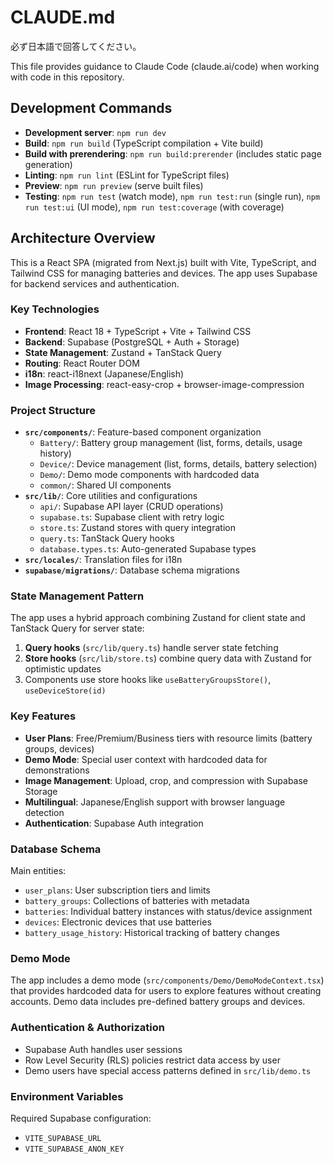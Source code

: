 # CLAUDE.md

必ず日本語で回答してください。

This file provides guidance to Claude Code (claude.ai/code) when working with code in this repository.

## Development Commands

- **Development server**: `npm run dev`
- **Build**: `npm run build` (TypeScript compilation + Vite build)
- **Build with prerendering**: `npm run build:prerender` (includes static page generation)
- **Linting**: `npm run lint` (ESLint for TypeScript files)
- **Preview**: `npm run preview` (serve built files)
- **Testing**: `npm run test` (watch mode), `npm run test:run` (single run), `npm run test:ui` (UI mode), `npm run test:coverage` (with coverage)

## Architecture Overview

This is a React SPA (migrated from Next.js) built with Vite, TypeScript, and Tailwind CSS for managing batteries and devices. The app uses Supabase for backend services and authentication.

### Key Technologies

- **Frontend**: React 18 + TypeScript + Vite + Tailwind CSS
- **Backend**: Supabase (PostgreSQL + Auth + Storage)
- **State Management**: Zustand + TanStack Query
- **Routing**: React Router DOM
- **i18n**: react-i18next (Japanese/English)
- **Image Processing**: react-easy-crop + browser-image-compression

### Project Structure

- **`src/components/`**: Feature-based component organization
  - `Battery/`: Battery group management (list, forms, details, usage history)
  - `Device/`: Device management (list, forms, details, battery selection)
  - `Demo/`: Demo mode components with hardcoded data
  - `common/`: Shared UI components
- **`src/lib/`**: Core utilities and configurations
  - `api/`: Supabase API layer (CRUD operations)
  - `supabase.ts`: Supabase client with retry logic
  - `store.ts`: Zustand stores with query integration
  - `query.ts`: TanStack Query hooks
  - `database.types.ts`: Auto-generated Supabase types
- **`src/locales/`**: Translation files for i18n
- **`supabase/migrations/`**: Database schema migrations

### State Management Pattern

The app uses a hybrid approach combining Zustand for client state and TanStack Query for server state:

1. **Query hooks** (`src/lib/query.ts`) handle server state fetching
2. **Store hooks** (`src/lib/store.ts`) combine query data with Zustand for optimistic updates
3. Components use store hooks like `useBatteryGroupsStore()`, `useDeviceStore(id)`

### Key Features

- **User Plans**: Free/Premium/Business tiers with resource limits (battery groups, devices)
- **Demo Mode**: Special user context with hardcoded data for demonstrations
- **Image Management**: Upload, crop, and compression with Supabase Storage
- **Multilingual**: Japanese/English support with browser language detection
- **Authentication**: Supabase Auth integration

### Database Schema

Main entities:
- `user_plans`: User subscription tiers and limits
- `battery_groups`: Collections of batteries with metadata
- `batteries`: Individual battery instances with status/device assignment
- `devices`: Electronic devices that use batteries
- `battery_usage_history`: Historical tracking of battery changes

### Demo Mode

The app includes a demo mode (`src/components/Demo/DemoModeContext.tsx`) that provides hardcoded data for users to explore features without creating accounts. Demo data includes pre-defined battery groups and devices.

### Authentication & Authorization

- Supabase Auth handles user sessions
- Row Level Security (RLS) policies restrict data access by user
- Demo users have special access patterns defined in `src/lib/demo.ts`

### Environment Variables

Required Supabase configuration:
- `VITE_SUPABASE_URL`
- `VITE_SUPABASE_ANON_KEY`